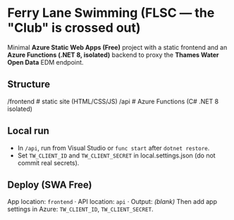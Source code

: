 # Ferry Lane Swimming (FLSC — the "Club" is crossed out)
Minimal **Azure Static Web Apps (Free)** project with a static frontend and an **Azure Functions (.NET 8, isolated)** backend to proxy the **Thames Water Open Data** EDM endpoint.
## Structure
/frontend   # static site (HTML/CSS/JS)
/api        # Azure Functions (C# .NET 8 isolated)
## Local run
- In `/api`, run from Visual Studio or `func start` after `dotnet restore`.
- Set `TW_CLIENT_ID` and `TW_CLIENT_SECRET` in local.settings.json (do not commit real secrets).
## Deploy (SWA Free)
App location: `frontend` · API location: `api` · Output: *(blank)*
Then add app settings in Azure: `TW_CLIENT_ID`, `TW_CLIENT_SECRET`.
